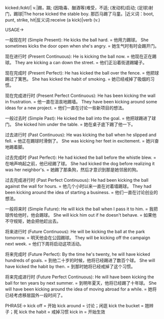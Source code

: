 kicked:/kɪkt/| v.|踢，踹; (因吸毒、酗酒等)难受，不适; (发动机)启动; (足球)射门，踢球|The horse kicked the stable boy. 那匹马踢了马童。|近义词：boot, punt, strike, hit|反义词:receive (a kick)|verb (v.)

USAGE->

一般现在时 (Simple Present):
He kicks the ball hard. = 他用力踢球。
She sometimes kicks the door open when she's angry. = 她生气时有时会踢开门。

现在进行时 (Present Continuous):
He is kicking the ball now. = 他现在正在踢球。
They are kicking a can down the street. = 他们正沿着街道踢罐子。

现在完成时 (Present Perfect):
He has kicked the ball over the fence. = 他把球踢过了篱笆。
She has kicked the habit of smoking. = 她已经戒掉了吸烟的习惯。

现在完成进行时 (Present Perfect Continuous):
He has been kicking the wall in frustration. = 他一直在沮丧地踢墙。
They have been kicking around some ideas for a new project. = 他们一直在讨论一些新项目的想法。

一般过去时 (Simple Past):
He kicked the ball into the goal. = 他把球踢进了球门。
She kicked him under the table. = 她在桌子底下踢了他一下。

过去进行时 (Past Continuous):
He was kicking the ball when he slipped and fell. = 他正在踢球时滑倒了。
She was kicking her feet in excitement. = 她兴奋地踢着脚。

过去完成时 (Past Perfect):
He had kicked the ball before the whistle blew. = 在哨声响起之前，他已经踢了球。
She had kicked the dog before realizing it was her neighbor's. = 她踢了那条狗，然后才意识到那是她邻居的狗。

过去完成进行时 (Past Perfect Continuous):
He had been kicking the ball against the wall for hours. = 他几个小时以来一直在对着墙踢球。
They had been kicking around the idea of starting a business. = 他们一直在讨论创业的想法。

一般将来时 (Simple Future):
He will kick the ball when I pass it to him. = 我把球传给他时，他会踢球。
She will kick him out if he doesn't behave. = 如果他不守规矩，她会把他赶出去。

将来进行时 (Future Continuous):
He will be kicking the ball at the park tomorrow. = 明天他会在公园踢球。
They will be kicking off the campaign next week. = 他们下周将启动这项活动。

将来完成时 (Future Perfect):
By the time he's twenty, he will have kicked hundreds of goals. = 到他二十岁的时候，他将已经踢进了数百个球。
She will have kicked the habit by then. = 到那时她将已经戒掉了这个习惯。

将来完成进行时 (Future Perfect Continuous):
He will have been kicking the ball for ten years by next summer. = 到明年夏天，他将已经踢了十年球。
She will have been kicking around the idea of moving abroad for a while. = 她将已经考虑移居国外一段时间了。

PHRASE->
kick off = 开始
kick around = 讨论；闲逛
kick the bucket = 翘辫子；死
kick the habit = 戒掉习惯
kick in = 开始生效


